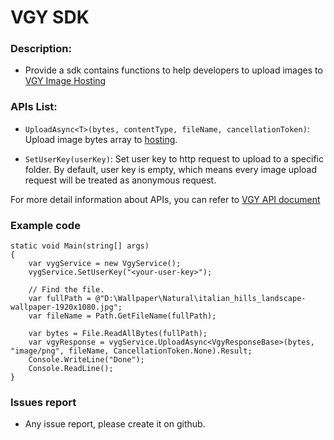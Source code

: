 # VGY SDK

### Description:
- Provide a sdk contains functions to help developers to upload images to [VGY Image Hosting](https://vgy.me/)

### APIs List:
- `UploadAsync<T>(bytes, contentType, fileName, cancellationToken)`: Upload image bytes array to [hosting](vgy.me).

- `SetUserKey(userKey)`: Set user key to http request to upload to a specific folder. By default, user key is empty, which means every image upload request will be treated as anonymous request.

For more detail information about APIs, you can refer to [VGY API document](https://vgy.me/api)

### Example code
    static void Main(string[] args)
    {
        var vygService = new VgyService();
        vygService.SetUserKey("<your-user-key>");
        
        // Find the file.
        var fullPath = @"D:\Wallpaper\Natural\italian_hills_landscape-wallpaper-1920x1080.jpg";
        var fileName = Path.GetFileName(fullPath);

        var bytes = File.ReadAllBytes(fullPath);
        var vgyResponse = vygService.UploadAsync<VgyResponseBase>(bytes, "image/png", fileName, CancellationToken.None).Result;
        Console.WriteLine("Done");
        Console.ReadLine();
    }

###  Issues report
- Any issue report, please create it on github.


